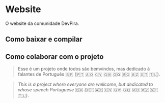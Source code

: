 # Website

O website da comunidade DevPira.

## Como baixar e compilar

## Como colaborar com o projeto

> Esse é um projeto onde todos são bemvindos, mas dedicado à falantes de Português :brazil: (:portugal: :angola: :cape_verde: :guinea_bissau: :equatorial_guinea: :macau: :mozambique: :sao_tome_principe: :timor_leste:).

> _This is a project where everyone are wellcome, but dedicated to whose speech Portuguese_ :brazil: _(_:portugal: :angola: :cape_verde: :guinea_bissau: :equatorial_guinea: :macau: :mozambique: :sao_tome_principe: :timor_leste:_)_.